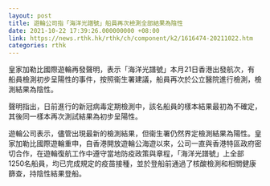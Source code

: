 ```yaml
---
layout: post
title: 遊輪公司指「海洋光譜號」船員再次檢測全部結果為陰性
date: 2021-10-22 17:39:26.000000000 +08:00
link: https://news.rthk.hk/rthk/ch/component/k2/1616474-20211022.htm
categories: rthk
---
```


皇家加勒比國際遊輪再發聲明，表示「海洋光譜號」本月21日香港出發航次，有船員檢測初步呈陽性的事件，按照衞生署建議，船員再次於公立醫院進行檢測，檢測結果為陰性。

聲明指出，日前進行的新冠病毒定期檢測中，該名船員的樣本結果最初為不確定，其後同一樣本再次測試結果為初步呈陽性。

遊輪公司表示，儘管出現最新的檢測結果，但衞生署仍然界定檢測結果為陽性。皇家加勒比國際遊輪重申，自香港開放遊輪公海遊以來，公司一直與香港特區政府密切合作，在遊輪復航工作中遵守當地防疫政策與章程，「海洋光譜號」上全部 1250名船員，均已完成規定的疫苗接種，並於登船前通過了核酸檢測和相關健康篩查，持陰性結果登船。
